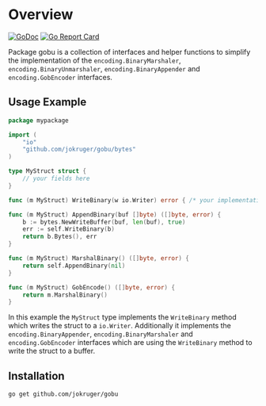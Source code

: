 # Overview

[![GoDoc](https://godoc.org/github.com/jokruger/gobu?status.svg)](https://godoc.org/github.com/jokruger/gobu) 
[![Go Report Card](https://goreportcard.com/badge/github.com/jokruger/gobu)](https://goreportcard.com/report/github.com/jokruger/gobu)

Package gobu is a collection of interfaces and helper functions to simplify the implementation of the `encoding.BinaryMarshaler`, `encoding.BinaryUnmarshaler`, `encoding.BinaryAppender` and `encoding.GobEncoder` interfaces.

## Usage Example

```go
package mypackage

import (
	"io"
	"github.com/jokruger/gobu/bytes"
)

type MyStruct struct {
    // your fields here
}

func (m MyStruct) WriteBinary(w io.Writer) error { /* your implementation here */ }

func (m MyStruct) AppendBinary(buf []byte) ([]byte, error) {
	b := bytes.NewWriteBuffer(buf, len(buf), true)
	err := self.WriteBinary(b)
	return b.Bytes(), err
}

func (m MyStruct) MarshalBinary() ([]byte, error) {
	return self.AppendBinary(nil)
}

func (m MyStruct) GobEncode() ([]byte, error) {
	return m.MarshalBinary()
}
```

In this example the `MyStruct` type implements the `WriteBinary` method which writes the struct to a `io.Writer`. Additionally it implements the `encoding.BinaryAppender`, `encoding.BinaryMarshaler` and `encoding.GobEncoder` interfaces which are using the `WriteBinary` method to write the struct to a buffer.

## Installation

```bash
go get github.com/jokruger/gobu
```
